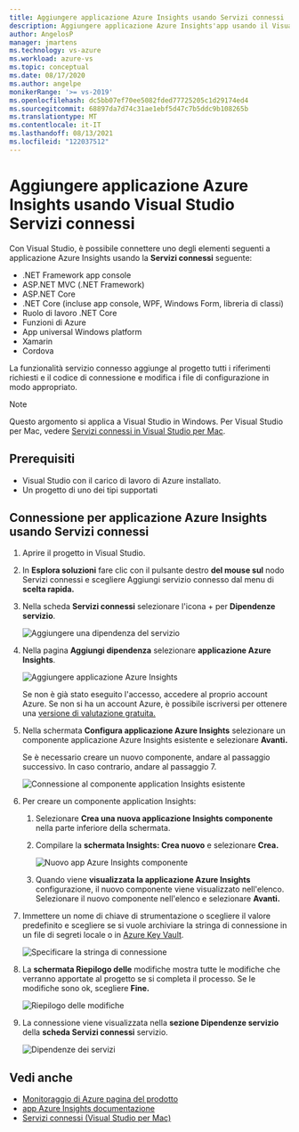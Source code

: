 ```yaml
---
title: Aggiungere applicazione Azure Insights usando Servizi connessi | Microsoft Docs
description: Aggiungere applicazione Azure Insights'app usando il Visual Studio per aggiungere un servizio connesso
author: AngelosP
manager: jmartens
ms.technology: vs-azure
ms.workload: azure-vs
ms.topic: conceptual
ms.date: 08/17/2020
ms.author: angelpe
monikerRange: '>= vs-2019'
ms.openlocfilehash: dc5bb07ef70ee5082fded77725205c1d29174ed4
ms.sourcegitcommit: 68897da7d74c31ae1ebf5d47c7b5ddc9b108265b
ms.translationtype: MT
ms.contentlocale: it-IT
ms.lasthandoff: 08/13/2021
ms.locfileid: "122037512"
---
```

# <a name="add-azure-application-insights-by-using-visual-studio-connected-services"></a>Aggiungere applicazione Azure Insights usando Visual Studio Servizi connessi

Con Visual Studio, è possibile connettere uno degli elementi seguenti a applicazione Azure Insights usando la **Servizi connessi** seguente:

- .NET Framework app console
- ASP.NET MVC (.NET Framework) 
- ASP.NET Core
- .NET Core (incluse app console, WPF, Windows Form, libreria di classi)
- Ruolo di lavoro .NET Core
- Funzioni di Azure
- App universal Windows platform
- Xamarin
- Cordova

La funzionalità servizio connesso aggiunge al progetto tutti i riferimenti richiesti e il codice di connessione e modifica i file di configurazione in modo appropriato.

> [!NOTE]
> Questo argomento si applica a Visual Studio in Windows. Per Visual Studio per Mac, vedere [Servizi connessi in Visual Studio per Mac](/visualstudio/mac/connected-services).
## <a name="prerequisites"></a>Prerequisiti

- Visual Studio con il carico di lavoro di Azure installato.
- Un progetto di uno dei tipi supportati

## <a name="connect-to-azure-application-insights-using-connected-services"></a>Connessione per applicazione Azure Insights usando Servizi connessi

1. Aprire il progetto in Visual Studio.

1. In **Esplora soluzioni** fare clic con il pulsante destro **del mouse sul** nodo Servizi connessi e scegliere Aggiungi servizio connesso dal menu di **scelta rapida.**

1. Nella scheda **Servizi connessi** selezionare l'icona + per **Dipendenze servizio**.

    ![Aggiungere una dipendenza del servizio](./media/vs-azure-tools-connected-services-storage/vs-2019/connected-services-tab.png)

1. Nella pagina **Aggiungi dipendenza** selezionare **applicazione Azure Insights**.

    ![Aggiungere applicazione Azure Insights](./media/azure-app-insights-add-connected-service/azure-app-insights.png)

    Se non è già stato eseguito l'accesso, accedere al proprio account Azure. Se non si ha un account Azure, è possibile iscriversi per ottenere una [versione di valutazione gratuita.](https://azure.microsoft.com/account/free)

1. Nella schermata **Configura applicazione Azure Insights** selezionare un componente applicazione Azure Insights esistente e selezionare **Avanti.**

    Se è necessario creare un nuovo componente, andare al passaggio successivo. In caso contrario, andare al passaggio 7.

    ![Connessione al componente application Insights esistente](./media/azure-app-insights-add-connected-service/created-app-insights.png)

1. Per creare un componente application Insights:

   1. Selezionare **Crea una nuova applicazione Insights componente** nella parte inferiore della schermata.

   1. Compilare la **schermata Insights: Crea nuovo** e selezionare **Crea.**

       ![Nuovo app Azure Insights componente](./media/azure-app-insights-add-connected-service/create-new-app-insights.png)

   1. Quando viene **visualizzata la applicazione Azure Insights** configurazione, il nuovo componente viene visualizzato nell'elenco. Selezionare il nuovo componente nell'elenco e selezionare **Avanti.**

1. Immettere un nome di chiave di strumentazione o scegliere il valore predefinito e scegliere se si vuole archiviare la stringa di connessione in un file di segreti locale o in [Azure Key Vault](/azure/key-vault).

   ![Specificare la stringa di connessione](./media/azure-app-insights-add-connected-service/connection-string.png)

1. La **schermata Riepilogo delle** modifiche mostra tutte le modifiche che verranno apportate al progetto se si completa il processo. Se le modifiche sono ok, scegliere **Fine.**

   ![Riepilogo delle modifiche](./media/azure-app-insights-add-connected-service/summary-of-changes.png)

1. La connessione viene visualizzata nella **sezione Dipendenze servizio** della **scheda Servizi connessi** servizio.

   ![Dipendenze dei servizi](./media/azure-app-insights-add-connected-service/service-dependencies-after.png)

## <a name="see-also"></a>Vedi anche

- [Monitoraggio di Azure pagina del prodotto](https://azure.microsoft.com/services/monitor/)
- [app Azure Insights documentazione](/azure/azure-monitor/app/app-insights-overview/)
- [Servizi connessi (Visual Studio per Mac)](/visualstudio/mac/connected-services)
